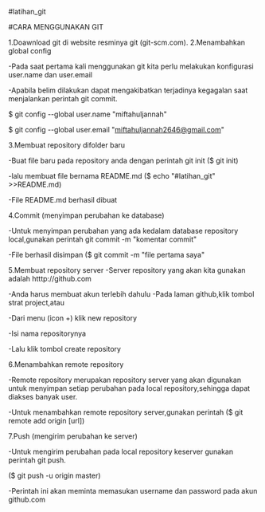 #latihan_git

#CARA MENGGUNAKAN GIT

1.Doawnload git di website resminya git (git-scm.com).
2.Menambahkan global config
 
 -Pada saat pertama kali menggunakan git kita perlu melakukan konfigurasi user.name dan user.email
 
 -Apabila belim dilakukan dapat mengakibatkan terjadinya kegagalan saat menjalankan perintah git commit.
 
 $ git config --global user.name "miftahuljannah"
 
 $ git config --global user.email "miftahuljannah2646@gmail.com"

3.Membuat repository difolder baru 
 
 -Buat file baru pada repository anda dengan perintah git init
  ($ git init)

 -lalu membuat file bernama README.md
  ($ echo "#latihan_git" >>README.md)

 -File README.md berhasil dibuat

4.Commit (menyimpan perubahan ke database)

 -Untuk menyimpan perubahan yang ada kedalam database repository local,gunakan perintah git commit -m "komentar commit"
 
 -File berhasil disimpan
  ($ git commit -m "file pertama saya"

5.Membuat repository server
 -Server repository yang akan kita gunakan adalah htttp://github.com
 
 -Anda harus membuat akun terlebih dahulu
 -Pada laman github,klik tombol strat project,atau
 
 -Dari menu (icon +) klik new repository
 
 -Isi nama repositorynya
 
 -Lalu klik tombol create repository

6.Menambahkan remote repository

 -Remote repository merupakan repository server yang akan digunakan untuk menyimpan setiap perubahan pada local repository,sehingga dapat diakses banyak user.
 
 -Untuk menambahkan remote  repository server,gunakan perintah ($ git remote add origin [url])

7.Push (mengirim perubahan ke server)
 
 -Untuk mengirim perubahan pada local repository keserver gunakan perintah git push.
  
 ($ git  push -u origin master)

 -Perintah ini akan meminta memasukan username dan password pada akun github.com
